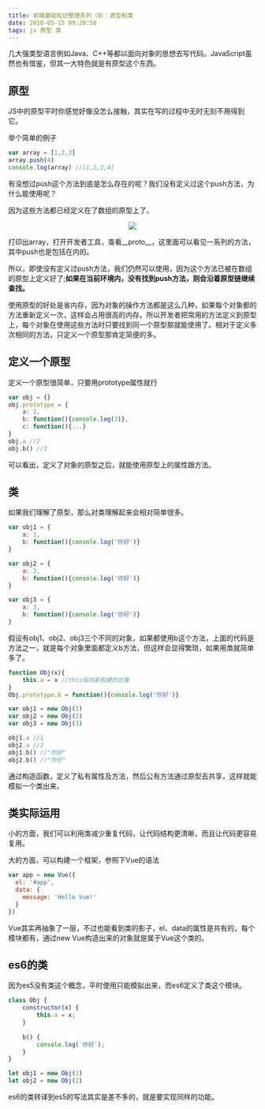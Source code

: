 ```yaml
---
title: 前端基础知识整理系列（9）：原型和类
date: 2018-05-15 09:20:58
tags: js 原型 类
---
```


几大强类型语言例如Java、C++等都以面向对象的思想去写代码。JavaScript虽然也有借鉴，但其一大特色就是有原型这个东西。

## 原型

JS中的原型平时你感觉好像没怎么接触，其实在写的过程中无时无刻不用得到它。

举个简单的例子

```javascript
var array = [1,2,3]
array.push(4)
console.log(array) //[1,2,3,4]
```

有没想过push这个方法到底是怎么存在的呢？我们没有定义过这个push方法，为什么能使用呢？

因为这些方法都已经定义在了数组的原型上了。

<center><img src="http://wx2.sinaimg.cn/large/90cb06dbly1frbq1330xzj20880573yq.jpg"/></center>

打印出array，打开开发者工具，查看__proto__，这里面可以看见一系列的方法，其中push也是包括在内的。

所以，即使没有定义过push方法，我们仍然可以使用，因为这个方法已被在数组的原型上定义好了;**如果在当前环境内，没有找到push方法，则会沿着原型链继续查找。**

使用原型的好处是省内存，因为对象的操作方法都是这么几种，如果每个对象都的方法重新定义一次，这样会占用很高的内存。所以开发者把常用的方法定义到原型上，每个对象在使用这些方法时只要找到同一个原型那就能使用了。相对于定义多次相同的方法，只定义一个原型那肯定简便的多。

## 定义一个原型

定义一个原型很简单，只要用prototype属性就行

```javascript
var obj = {}
obj.prototype = {
    a: 2,
    b: function(){console.log(3)},
    c: function(){...}
}
obj.a //2
obj.b() //3
```

可以看出，定义了对象的原型之后，就能使用原型上的属性跟方法。

## 类

如果我们理解了原型，那么对类理解起来会相对简单很多。

```javascript
var obj1 = {
    a: 1,
    b: function(){console.log('你好')}
}

var obj2 = {
    a: 2,
    b: function(){console.log('你好')}
}

var obj3 = {
    a: 3,
    b: function(){console.log('你好')}
}

```

假设有obj1、obj2、obj3三个不同的对象，如果都使用b这个方法，上面的代码是方法之一，就是每个对象里面都定义b方法，但这样会显得繁琐，如果用类就简单多了。

```javascript
function Obj(x){
    this.a = x //this指向新构建的对象
}
Obj.prototype.b = function(){console.log('你好')}

var obj1 = new Obj(1)
var obj2 = new Obj(2)
var obj3 = new Obj(3)

obj1.a //1
obj2.a //2
obj1.b() //"你好"
obj2.b() //"你好"
```

通过构造函数，定义了私有属性及方法，然后公有方法通过原型去共享，这样就能模拟一个类出来。

## 类实际运用

小的方面，我们可以利用类减少重复代码，让代码结构更清晰，而且让代码更容易复用。

大的方面，可以构建一个框架，参照下Vue的语法

```javascript
var app = new Vue({
  el: '#app',
  data: {
    message: 'Hello Vue!'
  }
})
```

Vue其实再抽象了一层，不过也能看到类的影子，el、data的属性是共有的，每个模块都有，通过new Vue构造出来的对象就是属于Vue这个类的。

## es6的类

因为es5没有类这个概念，平时使用只能模拟出来，而es6定义了类这个模块。

```javascript
class Obj {
    constructor(x) {
        this.a = x;
    }
    
    b() {
        console.log(`你好`);
    }
}

let obj1 = new Obj(1)
let obj2 = new Obj(2)
```

es6的类转译到es5的写法其实是差不多的，就是要实现同样的功能。
